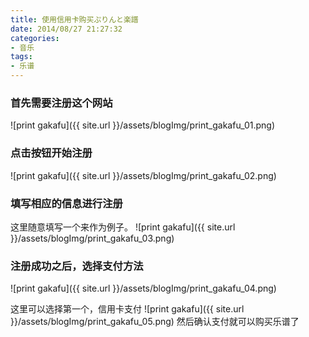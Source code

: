 ```yaml
---
title: 使用信用卡购买ぷりんと楽譜
date: 2014/08/27 21:27:32
categories: 
- 音乐
tags: 
- 乐谱
---
```


### 首先需要注册这个网站
![print gakafu]({{ site.url }}/assets/blogImg/print_gakafu_01.png)
<!--more-->
### 点击按钮开始注册
![print gakafu]({{ site.url }}/assets/blogImg/print_gakafu_02.png)

### 填写相应的信息进行注册
这里随意填写一个来作为例子。
![print gakafu]({{ site.url }}/assets/blogImg/print_gakafu_03.png)

### 注册成功之后，选择支付方法
![print gakafu]({{ site.url }}/assets/blogImg/print_gakafu_04.png)

这里可以选择第一个，信用卡支付
![print gakafu]({{ site.url }}/assets/blogImg/print_gakafu_05.png)
然后确认支付就可以购买乐谱了